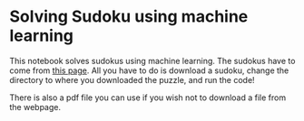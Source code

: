 # Solving Sudoku using machine learning


This notebook solves sudokus using machine learning. The sudokus have to come from  [this page](https://websudoku.com). All you have to do is download a sudoku, change the directory to where you downloaded the puzzle, and run the code!

There is also a pdf file you can use if you wish not to download a file from the webpage. 
